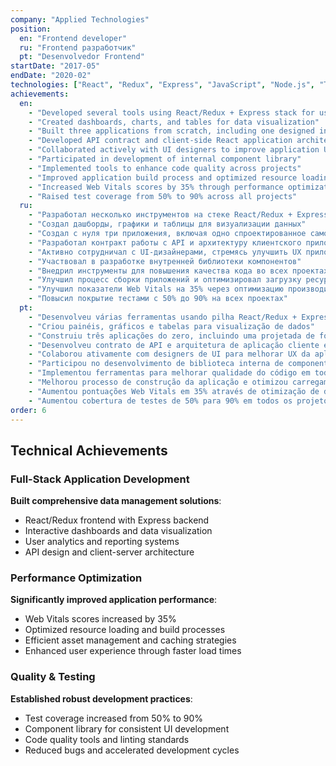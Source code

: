 ```yaml
---
company: "Applied Technologies"
position:
  en: "Frontend developer"
  ru: "Frontend разработчик"
  pt: "Desenvolvedor Frontend"
startDate: "2017-05"
endDate: "2020-02"
technologies: ["React", "Redux", "Express", "JavaScript", "Node.js", "Testing", "Web Vitals", "Component Library"]
achievements:
  en:
    - "Developed several tools using React/Redux + Express stack for user data management and analytics"
    - "Created dashboards, charts, and tables for data visualization"
    - "Built three applications from scratch, including one designed independently"
    - "Developed API contract and client-side React application architecture"
    - "Collaborated actively with UI designers to improve application UX"
    - "Participated in development of internal component library"
    - "Implemented tools to enhance code quality across projects"
    - "Improved application build process and optimized resource loading"
    - "Increased Web Vitals scores by 35% through performance optimization"
    - "Raised test coverage from 50% to 90% across all projects"
  ru:
    - "Разработал несколько инструментов на стеке React/Redux + Express для управления и анализа пользовательских данных"
    - "Создал дашборды, графики и таблицы для визуализации данных"
    - "Создал с нуля три приложения, включая одно спроектированное самостоятельно"
    - "Разработал контракт работы с API и архитектуру клиентского приложения на React"
    - "Активно сотрудничал с UI-дизайнерами, стремясь улучшить UX приложения"
    - "Участвовал в разработке внутренней библиотеки компонентов"
    - "Внедрил инструменты для повышения качества кода во всех проектах"
    - "Улучшил процесс сборки приложений и оптимизировал загрузку ресурсов"
    - "Улучшил показатели Web Vitals на 35% через оптимизацию производительности"
    - "Повысил покрытие тестами с 50% до 90% на всех проектах"
  pt:
    - "Desenvolveu várias ferramentas usando pilha React/Redux + Express para gerenciamento e análise de dados do usuário"
    - "Criou painéis, gráficos e tabelas para visualização de dados"
    - "Construiu três aplicações do zero, incluindo uma projetada de forma independente"
    - "Desenvolveu contrato de API e arquitetura de aplicação cliente em React"
    - "Colaborou ativamente com designers de UI para melhorar UX da aplicação"
    - "Participou no desenvolvimento de biblioteca interna de componentes"
    - "Implementou ferramentas para melhorar qualidade do código em todos os projetos"
    - "Melhorou processo de construção da aplicação e otimizou carregamento de recursos"
    - "Aumentou pontuações Web Vitals em 35% através de otimização de desempenho"
    - "Aumentou cobertura de testes de 50% para 90% em todos os projetos"
order: 6
---
```


## Technical Achievements

### Full-Stack Application Development
**Built comprehensive data management solutions**:
- React/Redux frontend with Express backend
- Interactive dashboards and data visualization
- User analytics and reporting systems
- API design and client-server architecture

### Performance Optimization
**Significantly improved application performance**:
- Web Vitals scores increased by 35%
- Optimized resource loading and build processes
- Efficient asset management and caching strategies
- Enhanced user experience through faster load times

### Quality & Testing
**Established robust development practices**:
- Test coverage increased from 50% to 90%
- Component library for consistent UI development
- Code quality tools and linting standards
- Reduced bugs and accelerated development cycles